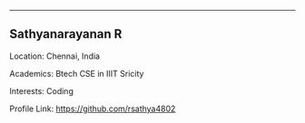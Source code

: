﻿--------------------------------------------------
Sathyanarayanan R
--------------------------------------------------

Location:
	Chennai,
	India


Academics:
	Btech CSE in IIIT Sricity


Interests:
	Coding	


Profile Link:
	https://github.com/rsathya4802
